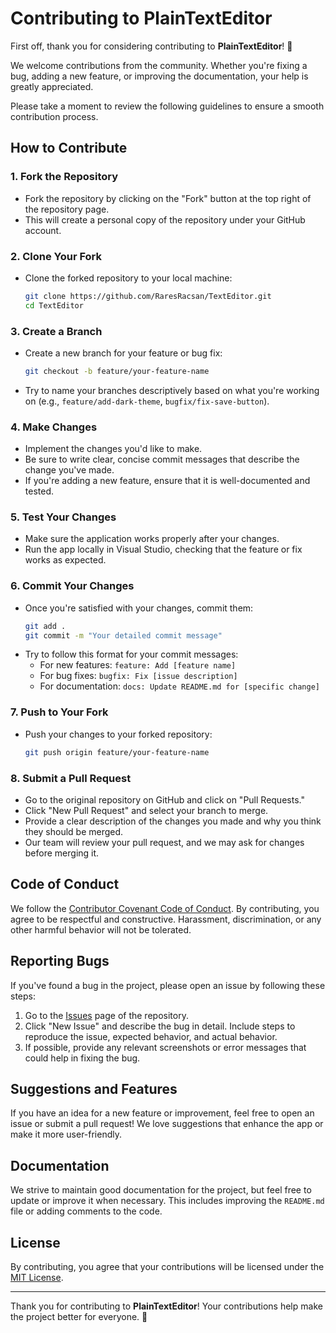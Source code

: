 # Contributing to PlainTextEditor

First off, thank you for considering contributing to **PlainTextEditor**! 🎉

We welcome contributions from the community. Whether you're fixing a bug, adding a new feature, or improving the documentation, your help is greatly appreciated.

Please take a moment to review the following guidelines to ensure a smooth contribution process.

## How to Contribute

### 1. **Fork the Repository**
   - Fork the repository by clicking on the "Fork" button at the top right of the repository page.
   - This will create a personal copy of the repository under your GitHub account.

### 2. **Clone Your Fork**
   - Clone the forked repository to your local machine:
     ```bash
     git clone https://github.com/RaresRacsan/TextEditor.git
     cd TextEditor
     ```

### 3. **Create a Branch**
   - Create a new branch for your feature or bug fix:
     ```bash
     git checkout -b feature/your-feature-name
     ```
   - Try to name your branches descriptively based on what you're working on (e.g., `feature/add-dark-theme`, `bugfix/fix-save-button`).

### 4. **Make Changes**
   - Implement the changes you'd like to make.
   - Be sure to write clear, concise commit messages that describe the change you've made.
   - If you're adding a new feature, ensure that it is well-documented and tested.

### 5. **Test Your Changes**
   - Make sure the application works properly after your changes.
   - Run the app locally in Visual Studio, checking that the feature or fix works as expected.

### 6. **Commit Your Changes**
   - Once you're satisfied with your changes, commit them:
     ```bash
     git add .
     git commit -m "Your detailed commit message"
     ```
   - Try to follow this format for your commit messages:
     - For new features: `feature: Add [feature name]`
     - For bug fixes: `bugfix: Fix [issue description]`
     - For documentation: `docs: Update README.md for [specific change]`

### 7. **Push to Your Fork**
   - Push your changes to your forked repository:
     ```bash
     git push origin feature/your-feature-name
     ```

### 8. **Submit a Pull Request**
   - Go to the original repository on GitHub and click on "Pull Requests."
   - Click "New Pull Request" and select your branch to merge.
   - Provide a clear description of the changes you made and why you think they should be merged.
   - Our team will review your pull request, and we may ask for changes before merging it.

## Code of Conduct

We follow the [Contributor Covenant Code of Conduct](https://www.contributor-covenant.org/). By contributing, you agree to be respectful and constructive. Harassment, discrimination, or any other harmful behavior will not be tolerated.

## Reporting Bugs

If you've found a bug in the project, please open an issue by following these steps:

1. Go to the [Issues](https://github.com/RaresRacsan/PlainTextEditor/issues) page of the repository.
2. Click "New Issue" and describe the bug in detail. Include steps to reproduce the issue, expected behavior, and actual behavior.
3. If possible, provide any relevant screenshots or error messages that could help in fixing the bug.

## Suggestions and Features

If you have an idea for a new feature or improvement, feel free to open an issue or submit a pull request! We love suggestions that enhance the app or make it more user-friendly.

## Documentation

We strive to maintain good documentation for the project, but feel free to update or improve it when necessary. This includes improving the `README.md` file or adding comments to the code.

## License

By contributing, you agree that your contributions will be licensed under the [MIT License](LICENSE).

---

Thank you for contributing to **PlainTextEditor**! Your contributions help make the project better for everyone. 🚀
